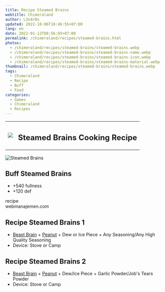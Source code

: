 ```yaml
---
title: Recipe Steamed Brains
webtitle: Chimeraland
author: L3n4r0x
updated: 2022-10-06T18:46:55+07:00
lang: en
date: 2022-01-12T08:56:03+07:00
permalink: /chimeraland/recipes/steamed-brains.html
photos:
  - /chimeraland/recipes/steamed-brains/steamed-brains.webp
  - /chimeraland/recipes/steamed-brains/steamed-brains-name.webp
  - /chimeraland/recipes/steamed-brains/steamed-brains-icon.webp
  - /chimeraland/recipes/steamed-brains/steamed-brains-material.webp
thumbnail: /chimeraland/recipes/steamed-brains/steamed-brains.webp
tags:
  - Chimeraland
  - Recipe
  - Buff
  - Food
categories:
  - Games
  - Chimeraland
  - Recipes
---
```


<section id="bootstrap-wrapper"><link rel="stylesheet" href="https://cdn.statically.io/gh/dimaslanjaka/Web-Manajemen/40ac3225/css/bootstrap-4.5-wrapper.css"/><div class="row mb-2"><div class="col-md-12 mb-2"><table class="table" id="post-info"><tbody><tr><td><img class="d-inline-block me-2" src="/chimeraland/recipes/steamed-brains/steamed-brains-icon.webp" width="auto" height="auto"/></td><td><h1 class="fs-5">Steamed Brains Cooking Recipe</h1></td></tr></tbody></table></div></div><div class="card mb-2"><div class="row g-0"><div class="col-sm-4 position-relative mb-2"><img src="/chimeraland/recipes/steamed-brains/steamed-brains-material.webp" class="card-img fit-cover w-100 h-100" alt="Steamed Brains" data-fancybox="true"/></div><div class="col-sm-8 mb-2"><div class="card-body"><h2 class="card-title fs-5">Buff Steamed Brains</h2><div class="card-text"><ul><li>+540 fullness</li><li>+120 def</li></ul></div><span class="badge rounded-pill bg-dark">recipe</span></div><div class="card-footer text-end text-muted">webmanajemen.com</div></div></div></div><div class="row mb-2"><div class="col-12 col-lg-6 recipe-item mb-2"><div class="card"><div class="card-body"><h2 class="card-title fs-5">Recipe Steamed Brains 1</h2><div class="card-text"><ul><li><a class="text-decoration-none" href="/chimeraland/materials/beast-brain.html">Beast Brain</a><span> + </span><a class="text-decoration-none" href="/chimeraland/materials/peanut.html">Peanut</a><span> + </span>Dew or Ice Piece<span> + </span>Any Seasoning/Any High Quality Seasoning</li><li>Device: Stove or Camp</li></ul></div></div></div></div><div class="col-12 col-lg-6 recipe-item mb-2"><div class="card"><div class="card-body"><h2 class="card-title fs-5">Recipe Steamed Brains 2</h2><div class="card-text"><ul><li><a class="text-decoration-none" href="/chimeraland/materials/beast-brain.html">Beast Brain</a><span> + </span><a class="text-decoration-none" href="/chimeraland/materials/peanut.html">Peanut</a><span> + </span>Dew/Ice Piece<span> + </span>Garlic Powder/Job&#x27;s Tears Powder</li><li>Device: Stove or Camp</li></ul></div></div></div></div></div></section>